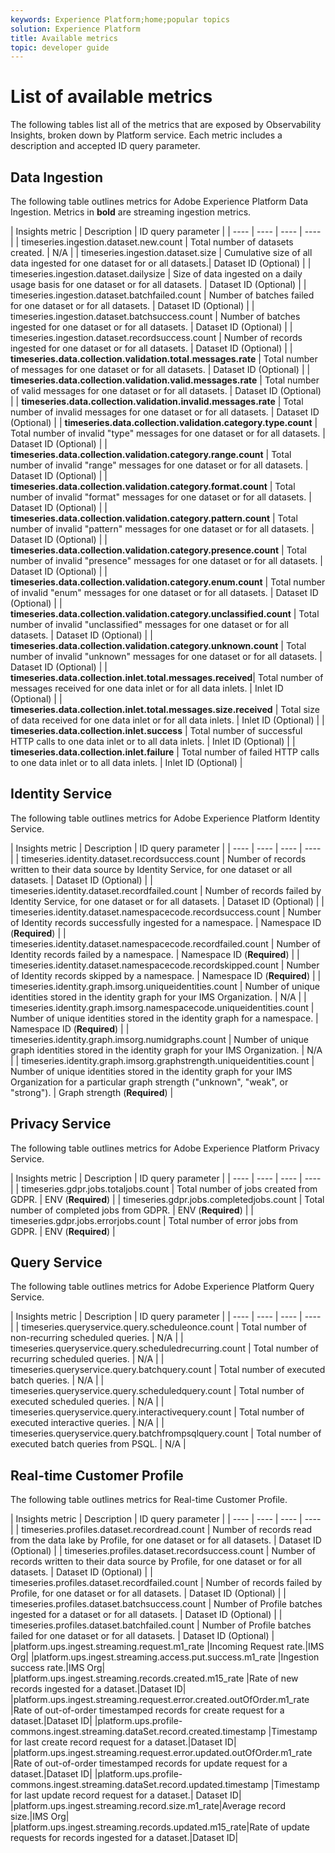```yaml
---
keywords: Experience Platform;home;popular topics
solution: Experience Platform
title: Available metrics
topic: developer guide
---
```


# List of available metrics

The following tables list all of the metrics that are exposed by Observability Insights, broken down by Platform service. Each metric includes a description and accepted ID query parameter.

## Data Ingestion

The following table outlines metrics for Adobe Experience Platform Data Ingestion. Metrics in **bold** are streaming ingestion metrics.

| Insights metric | Description | ID query parameter |
| ---- | ---- | ---- | ---- |
| timeseries.ingestion.dataset.new.count | Total number of datasets created. | N/A |
| timeseries.ingestion.dataset.size | Cumulative size of all data ingested for one dataset for or all datasets.| Dataset ID (Optional) |
| timeseries.ingestion.dataset.dailysize | Size of data ingested on a daily usage basis for one dataset or for all datasets. | Dataset ID (Optional) |
| timeseries.ingestion.dataset.batchfailed.count | Number of batches failed for one dataset or for all datasets. | Dataset ID (Optional) |
| timeseries.ingestion.dataset.batchsuccess.count | Number of batches ingested for one dataset or for all datasets. | Dataset ID (Optional) |
| timeseries.ingestion.dataset.recordsuccess.count | Number of records ingested for one dataset or for all datasets. | Dataset ID (Optional) |
| **timeseries.data.collection.validation.total.messages.rate** | Total number of messages for one dataset or for all datasets. | Dataset ID (Optional) |
| **timeseries.data.collection.validation.valid.messages.rate** | Total number of valid messages for one dataset or for all datasets. | Dataset ID (Optional) |
| **timeseries.data.collection.validation.invalid.messages.rate** | Total number of invalid messages for one dataset or for all datasets. | Dataset ID (Optional) |
| **timeseries.data.collection.validation.category.type.count** | Total number of invalid "type" messages for one dataset or for all datasets. | Dataset ID (Optional) |
| **timeseries.data.collection.validation.category.range.count** | Total number of invalid "range" messages for one dataset or for all datasets. | Dataset ID (Optional) |
| **timeseries.data.collection.validation.category.format.count** | Total number of invalid "format" messages for one dataset or for all datasets. | Dataset ID (Optional) |
| **timeseries.data.collection.validation.category.pattern.count** | Total number of invalid "pattern" messages for one dataset or for all datasets. | Dataset ID (Optional) |
| **timeseries.data.collection.validation.category.presence.count** | Total number of invalid "presence" messages for one dataset or for all datasets. | Dataset ID (Optional) |
| **timeseries.data.collection.validation.category.enum.count** | Total number of invalid "enum" messages for one dataset or for all datasets. | Dataset ID (Optional) |
| **timeseries.data.collection.validation.category.unclassified.count** | Total number of invalid "unclassified" messages for one dataset or for all datasets. | Dataset ID (Optional) |
| **timeseries.data.collection.validation.category.unknown.count** | Total number of invalid "unknown" messages for one dataset or for all datasets. | Dataset ID (Optional) |
| **timeseries.data.collection.inlet.total.messages.received**| Total number of messages received for one data inlet or for all data inlets. | Inlet ID (Optional) |
| **timeseries.data.collection.inlet.total.messages.size.received** | Total size of data received for one data inlet or for all data inlets. | Inlet ID (Optional) |
| **timeseries.data.collection.inlet.success** | Total number of successful HTTP calls to one data inlet or to all data inlets. | Inlet ID (Optional) |
| **timeseries.data.collection.inlet.failure** | Total number of failed HTTP calls to one data inlet or to all data inlets. | Inlet ID (Optional) |

## Identity Service

The following table outlines metrics for Adobe Experience Platform Identity Service.

| Insights metric | Description | ID query parameter |
| ---- | ---- | ---- | ---- |
| timeseries.identity.dataset.recordsuccess.count | Number of records written to their data source by Identity Service, for one dataset or all datasets. | Dataset ID (Optional) |
| timeseries.identity.dataset.recordfailed.count | Number of records failed by Identity Service, for one dataset or for all datasets. | Dataset ID (Optional) |
| timeseries.identity.dataset.namespacecode.recordsuccess.count | Number of Identity records successfully ingested for a namespace. | Namespace ID (**Required**) |
| timeseries.identity.dataset.namespacecode.recordfailed.count | Number of Identity records failed by a namespace. | Namespace ID (**Required**) |
| timeseries.identity.dataset.namespacecode.recordskipped.count | Number of Identity records skipped by a namespace. | Namespace ID (**Required**) |
| timeseries.identity.graph.imsorg.uniqueidentities.count | Number of unique identities stored in the identity graph for your IMS Organization. | N/A |
| timeseries.identity.graph.imsorg.namespacecode.uniqueidentities.count | Number of unique identities stored in the identity graph for a namespace. | Namespace ID (**Required**) |
| timeseries.identity.graph.imsorg.numidgraphs.count | Number of unique graph identities stored in the identity graph for your IMS Organization. | N/A |
| timeseries.identity.graph.imsorg.graphstrength.uniqueidentities.count | Number of unique identities stored in the identity graph for your IMS Organization for a particular graph strength ("unknown", "weak", or "strong"). | Graph strength (**Required**) |

## Privacy Service

The following table outlines metrics for Adobe Experience Platform Privacy Service.

| Insights metric | Description | ID query parameter |
| ---- | ---- | ---- | ---- |
| timeseries.gdpr.jobs.totaljobs.count | Total number of jobs created from GDPR. | ENV (**Required**) |
| timeseries.gdpr.jobs.completedjobs.count | Total number of completed jobs from GDPR. | ENV (**Required**) |
| timeseries.gdpr.jobs.errorjobs.count | Total number of error jobs from GDPR. | ENV (**Required**) |

## Query Service

The following table outlines metrics for Adobe Experience Platform Query Service.

| Insights metric | Description | ID query parameter |
| ---- | ---- | ---- | ---- |
| timeseries.queryservice.query.scheduleonce.count | Total number of non-recurring scheduled queries. | N/A |
| timeseries.queryservice.query.scheduledrecurring.count | Total number of recurring scheduled queries. | N/A |
| timeseries.queryservice.query.batchquery.count | Total number of executed batch queries. | N/A |
| timeseries.queryservice.query.scheduledquery.count | Total number of executed scheduled queries. | N/A |
| timeseries.queryservice.query.interactivequery.count | Total number of executed interactive queries. | N/A |
| timeseries.queryservice.query.batchfrompsqlquery.count | Total number of executed batch queries from PSQL. | N/A |

## Real-time Customer Profile

The following table outlines metrics for Real-time Customer Profile.

| Insights metric | Description | ID query parameter |
| ---- | ---- | ---- | ---- |
| timeseries.profiles.dataset.recordread.count | Number of records read from the data lake by Profile, for one dataset or for all datasets. | Dataset ID (Optional) |
| timeseries.profiles.dataset.recordsuccess.count | Number of records written to their data source by Profile, for one dataset or for all datasets. | Dataset ID (Optional) |
| timeseries.profiles.dataset.recordfailed.count | Number of records failed by Profile, for one dataset or for all datasets. | Dataset ID (Optional) |
| timeseries.profiles.dataset.batchsuccess.count | Number of Profile batches ingested for a dataset or for all datasets. | Dataset ID (Optional) |
| timeseries.profiles.dataset.batchfailed.count | Number of Profile batches failed for one dataset or for all datasets. | Dataset ID (Optional) |
|platform.ups.ingest.streaming.request.m1_rate	|Incoming Request rate.|IMS Org|
|platform.ups.ingest.streaming.access.put.success.m1_rate	|Ingestion success rate.|IMS Org|
|platform.ups.ingest.streaming.records.created.m15_rate	|Rate of new records ingested for a dataset.|Dataset ID|
|platform.ups.ingest.streaming.request.error.created.outOfOrder.m1_rate	|Rate of out-of-order timestamped records for create request for a dataset.|Dataset ID|
|platform.ups.profile-commons.ingest.streaming.dataSet.record.created.timestamp	|Timestamp for last create record request for a dataset.|Dataset ID|
|platform.ups.ingest.streaming.request.error.updated.outOfOrder.m1_rate	|Rate of out-of-order timestamped records for update request for a dataset.|Dataset ID|
|platform.ups.profile-commons.ingest.streaming.dataSet.record.updated.timestamp	|Timestamp for last update record request for a dataset.| Dataset ID|
|platform.ups.ingest.streaming.record.size.m1_rate|Average record size.|IMS Org|
|platform.ups.ingest.streaming.records.updated.m15_rate|Rate of update requests for records ingested for a dataset.|Dataset ID|
